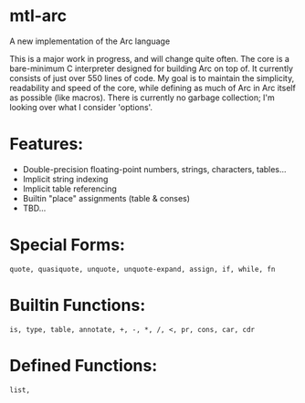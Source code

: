 mtl-arc
=======
A new implementation of the Arc language

This is a major work in progress, and will change quite often. 
The core is a bare-minimum C interpreter designed for building Arc on top of. 
It currently consists of just over 550 lines of code. 
My goal is to maintain the simplicity, readability and speed of the core, while defining as much of Arc in Arc itself as possible (like macros). 
There is currently no garbage collection; I'm looking over what I consider 'options'.

Features:
=========
* Double-precision floating-point numbers, strings, characters, tables...
* Implicit string indexing
* Implicit table referencing
* Builtin "place" assignments (table & conses)
* TBD...

Special Forms:
==============
```quote, quasiquote, unquote, unquote-expand, assign, if, while, fn```

Builtin Functions:
==================
```is, type, table, annotate, +, -, *, /, <, pr, cons, car, cdr```

Defined Functions:
==================
``` list, ```